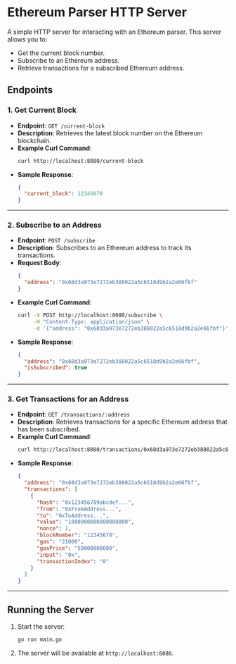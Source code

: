 
# Ethereum Parser HTTP Server

A simple HTTP server for interacting with an Ethereum parser. This server allows you to:
- Get the current block number.
- Subscribe to an Ethereum address.
- Retrieve transactions for a subscribed Ethereum address.

## Endpoints

### 1. Get Current Block
- **Endpoint**: `GET /current-block`
- **Description**: Retrieves the latest block number on the Ethereum blockchain.
- **Example Curl Command**:
  ```bash
  curl http://localhost:8080/current-block
  ```
- **Sample Response**:
  ```json
  {
    "current_block": 12345678
  }
  ```

---

### 2. Subscribe to an Address
- **Endpoint**: `POST /subscribe`
- **Description**: Subscribes to an Ethereum address to track its transactions.
- **Request Body**:
  ```json
  {
    "address": "0x68d3a973e7272eb388022a5c6518d9b2a2e66fbf"
  }
  ```
- **Example Curl Command**:
  ```bash
  curl -X POST http://localhost:8080/subscribe \
       -H "Content-Type: application/json" \
       -d '{"address": "0x68d3a973e7272eb388022a5c6518d9b2a2e66fbf"}'
  ```
- **Sample Response**:
  ```json
  {
    "address": "0x68d3a973e7272eb388022a5c6518d9b2a2e66fbf",
    "isSubscribed": true
  }
  ```

---

### 3. Get Transactions for an Address
- **Endpoint**: `GET /transactions/:address`
- **Description**: Retrieves transactions for a specific Ethereum address that has been subscribed.
- **Example Curl Command**:
  ```bash
  curl http://localhost:8080/transactions/0x68d3a973e7272eb388022a5c6518d9b2a2e66fbf
  ```
- **Sample Response**:
  ```json
  {
    "address": "0x68d3a973e7272eb388022a5c6518d9b2a2e66fbf",
    "transactions": [
      {
        "hash": "0x123456789abcdef...",
        "from": "0xFromAddress...",
        "to": "0xToAddress...",
        "value": "1000000000000000000",
        "nonce": 1,
        "blockNumber": "12345678",
        "gas": "21000",
        "gasPrice": "50000000000",
        "input": "0x",
        "transactionIndex": "0"
      }
    ]
  }
  ```

---

## Running the Server
1. Start the server:
   ```bash
   go run main.go
   ```
2. The server will be available at `http://localhost:8080`.
